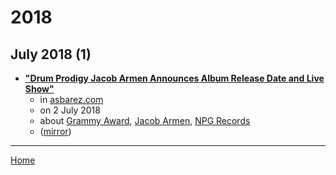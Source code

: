 # 2018

## July 2018 (1)

 - [**"Drum Prodigy Jacob Armen Announces Album Release Date and Live Show"**](http://asbarez.com/173309/drum-prodigy-jacob-armen-announces-album-release-date-and-live-show/)
    - in [asbarez.com](../../../publications/a-e/asbarez-com/index.md)
    - on 2 July 2018
    - about [Grammy Award](../../../topics/grammy-award/index.md), [Jacob Armen](../../../topics/jacob-armen/index.md), [NPG Records](../../../topics/npg-records/index.md)
    - ([mirror](https://web.archive.org/web/*/http://asbarez.com/173309/drum-prodigy-jacob-armen-announces-album-release-date-and-live-show/))

----

[Home](../index.md)
